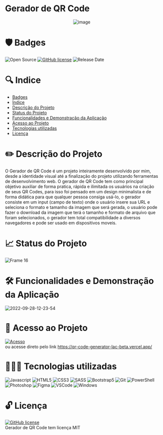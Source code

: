 # Gerador de QR Code


 <p align="center">
  <img src="https://user-images.githubusercontent.com/108281436/192785470-939849cc-21be-4737-8577-61392e1fd94b.png" alt="image"/>
</p>


# 🛡️ Badges
![Open Source](https://img.shields.io/badge/OpenSource-%E2%9D%A4-green)
[![GitHub license](https://img.shields.io/github/license/Naereen/StrapDown.js.svg)](https://github.com/Naereen/StrapDown.js/blob/master/LICENSE)
![Release Date](https://img.shields.io/badge/release%20date-september-green)

# 🔍 Indice

* [Badges](#Badges)
* [Índice](#Índice)
* [Descrição do Projeto](https://github.com/elielgomes/Projeto-Gerador-QRCode/blob/main/README.md#%EF%B8%8F-descri%C3%A7%C3%A3o-do-projeto)
* [Status do Projeto](https://github.com/elielgomes/Projeto-Gerador-QRCode/blob/main/README.md#-status-do-projeto)
* [Funcionalidades e Demonstração da Aplicação](https://github.com/elielgomes/Projeto-Gerador-QRCode/blob/main/README.md#%EF%B8%8F-funcionalidades-e-demonstra%C3%A7%C3%A3o-da-aplica%C3%A7%C3%A3o)
* [Acesso ao Projeto](https://github.com/elielgomes/Projeto-Gerador-QRCode/blob/main/README.md#-acesso-ao-projeto)
* [Tecnologias utilizadas](https://github.com/elielgomes/Projeto-Gerador-QRCode/blob/main/README.md#-tecnologias-utilizadas)
* [Licença](https://github.com/elielgomes/Projeto-Gerador-QRCode/blob/main/README.md#-licen%C3%A7a)


# ✏️ Descrição do Projeto

 O Gerador de QR Code é um projeto inteiramente desenvolvido por mim, desde a identidade visual até a finalização do projeto utilizando ferramentas de desenvolvimento web. O gerador de QR Code tem como principal objetivo auxiliar de forma pratica, rápida e ilimitada os usuários na criação de seus QR Codes, para isso foi pensado em um design minimalista e de forma didática para que qualquer pessoa consiga usá-lo, o gerador consiste em um input (campo de texto) onde o usuário insere sua URL e seleciona o formato e tamanho da imagem que será gerada, o usuário pode fazer o download da imagem que terá o tamanho e formato de arquivo que foram selecionados, o gerador tem total compatibilidade a diversos navegadores e pode ser usado em dispositivos moveis. 

# 📈 Status do Projeto
![Frame 16](https://user-images.githubusercontent.com/108281436/192803852-d0a0e110-a351-4eb9-ad0e-95cb36a0bb49.png)

# 🛠️ Funcionalidades e Demonstração da Aplicação

![2022-09-28-12-23-54](https://user-images.githubusercontent.com/108281436/192821711-fed38dfd-079b-46f7-804b-4006436bb98c.gif)


# 🔑 Acesso ao Projeto
[![Acesso](https://user-images.githubusercontent.com/108281436/192802838-0c7abeda-f41a-4c34-86c7-ead30e2b223c.png)](https://qr-code-generator-lac-beta.vercel.app/) <br>
ou acesse direto pelo link https://qr-code-generator-lac-beta.vercel.app/

# 👨🏻‍💻 Tecnologias utilizadas

![Javascript](https://img.shields.io/badge/JavaScript-F7DF1E?style=for-the-badge&logo=javascript&logoColor=black)
![HTML5](https://img.shields.io/badge/HTML5-E34F26?style=for-the-badge&logo=html5&logoColor=white)
![CSS3](https://img.shields.io/badge/CSS3-1572B6?style=for-the-badge&logo=css3&logoColor=white)
![SASS](https://img.shields.io/badge/Sass-CC6699?style=for-the-badge&logo=sass&logoColor=white)
![Bootstrap5](https://img.shields.io/badge/Bootstrap-563D7C?style=for-the-badge&logo=bootstrap&logoColor=white)
![Git](https://img.shields.io/badge/Git-E34F26?style=for-the-badge&logo=git&logoColor=white)
![PowerShell](https://img.shields.io/badge/Powershell-2CA5E0?style=for-the-badge&logo=powershell&logoColor=white)
<br>
![Photoshop](https://img.shields.io/badge/Adobe%20Photoshop-31A8FF?style=for-the-badge&logo=Adobe%20Photoshop&logoColor=black)
![Figma](https://img.shields.io/badge/Figma-F24E1E?style=for-the-badge&logo=figma&logoColor=white)
![VSCode](https://img.shields.io/badge/Visual_Studio_Code-0078D4?style=for-the-badge&logo=visual%20studio%20code&logoColor=white)
![Windows](https://img.shields.io/badge/Windows-0078D6?style=for-the-badge&logo=windows&logoColor=white)

# 🔓 Licença
[![GitHub license](https://img.shields.io/github/license/Naereen/StrapDown.js.svg)](https://github.com/Naereen/StrapDown.js/blob/master/LICENSE) <br>
Gerador de QR Code tem licença MIT
